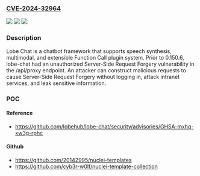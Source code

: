 ### [CVE-2024-32964](https://cve.mitre.org/cgi-bin/cvename.cgi?name=CVE-2024-32964)
![](https://img.shields.io/static/v1?label=Product&message=lobe-chat&color=blue)
![](https://img.shields.io/static/v1?label=Version&message=%3D%20%3C%3D%200.150.5%20&color=brighgreen)
![](https://img.shields.io/static/v1?label=Vulnerability&message=CWE-918%3A%20Server-Side%20Request%20Forgery%20(SSRF)&color=brighgreen)

### Description

Lobe Chat is a chatbot framework that supports speech synthesis, multimodal, and extensible Function Call plugin system. Prior to 0.150.6, lobe-chat had an unauthorized Server-Side Request Forgery vulnerability in the /api/proxy endpoint. An attacker can construct malicious requests to cause Server-Side Request Forgery without logging in, attack intranet services, and leak sensitive information.

### POC

#### Reference
- https://github.com/lobehub/lobe-chat/security/advisories/GHSA-mxhq-xw3g-rphc

#### Github
- https://github.com/20142995/nuclei-templates
- https://github.com/cyb3r-w0lf/nuclei-template-collection

